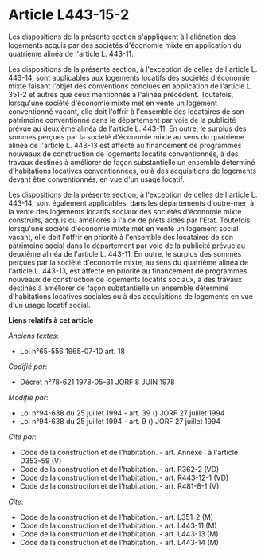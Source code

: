 # Article L443-15-2

Les dispositions de la présente section s'appliquent à l'aliénation des logements acquis par des sociétés d'économie mixte en
application du quatrième alinéa de l'article L. 443-11.

Les dispositions de la présente section, à l'exception de celles de l'article L. 443-14, sont applicables aux logements
locatifs des sociétés d'économie mixte faisant l'objet des conventions conclues en application de l'article L. 351-2 et
autres que ceux mentionnés à l'alinéa précédent. Toutefois, lorsqu'une société d'économie mixte met en vente un logement
conventionné vacant, elle doit l'offrir à l'ensemble des locataires de son patrimoine conventionné dans le département par
voie de la publicité prévue au deuxième alinéa de l'article L. 443-11. En outre, le surplus des sommes perçues par la société
d'économie mixte au sens du quatrième alinéa de l'article L. 443-13 est affecté au financement de programmes nouveaux de
construction de logements locatifs conventionnés, à des travaux destinés à améliorer de façon substantielle un ensemble
déterminé d'habitations locatives conventionnées, ou à des acquisitions de logements devant être conventionnés, en vue d'un
usage locatif.

Les dispositions de la présente section, à l'exception de celles de l'article L. 443-14, sont également applicables, dans les
départements d'outre-mer, à la vente des logements locatifs sociaux des sociétés d'économie mixte construits, acquis ou
améliorés à l'aide de prêts aidés par l'Etat. Toutefois, lorsqu'une société d'économie mixte met en vente un logement social
vacant, elle doit l'offrir en priorité à l'ensemble des locataires de son patrimoine social dans le département par voie de
la publicité prévue au deuxième alinéa de l'article L. 443-11. En outre, le surplus des sommes perçues par la société
d'économie mixte, au sens du quatrième alinéa de l'article L. 443-13, est affecté en priorité au financement de programmes
nouveaux de construction de logements locatifs sociaux, à des travaux destinés à améliorer de façon substantielle un ensemble
déterminé d'habitations locatives sociales ou à des acquisitions de logements en vue d'un usage locatif social.

**Liens relatifs à cet article**

_Anciens textes_:

  - Loi n°65-556 1965-07-10 art. 18

_Codifié par_:

  - Décret n°78-621 1978-05-31 JORF 8 JUIN 1978

_Modifié par_:

  - Loi n°94-638 du 25 juillet 1994 - art. 39 () JORF 27 juillet 1994
  - Loi n°94-638 du 25 juillet 1994 - art. 9 () JORF 27 juillet 1994

_Cité par_:

  - Code de la construction et de l'habitation. - art. Annexe I à l'article D353-59 (V)
  - Code de la construction et de l'habitation. - art. R362-2 (VD)
  - Code de la construction et de l'habitation. - art. R443-12-1 (VD)
  - Code de la construction et de l'habitation. - art. R481-8-1 (V)

_Cite_:

  - Code de la construction et de l'habitation. - art. L351-2 (M)
  - Code de la construction et de l'habitation. - art. L443-11 (M)
  - Code de la construction et de l'habitation. - art. L443-13 (M)
  - Code de la construction et de l'habitation. - art. L443-14 (M)
